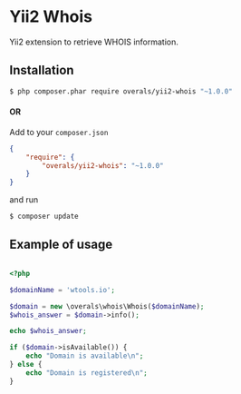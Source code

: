 Yii2 Whois
=====================

Yii2 extension to retrieve WHOIS information.

## Installation

```bash
$ php composer.phar require overals/yii2-whois "~1.0.0"
```

#### OR

Add to your `composer.json`

```json
{
    "require": {
        "overals/yii2-whois": "~1.0.0"
    }
}
```

and run

```bash
$ composer update
```

## Example of usage

```php

<?php

$domainName = 'wtools.io';

$domain = new \overals\whois\Whois($domainName);
$whois_answer = $domain->info();

echo $whois_answer;

if ($domain->isAvailable()) {
    echo "Domain is available\n";
} else {
    echo "Domain is registered\n";
}

```